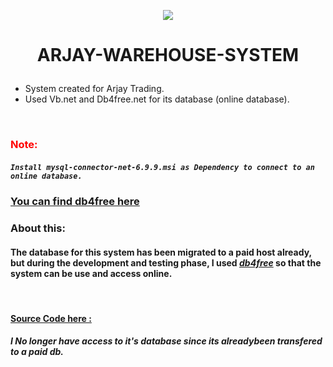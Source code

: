 

<p align="center">
<img src="./Warehouse_Icon.ico">
</p>


<h1><p align="center">
ARJAY-WAREHOUSE-SYSTEM
</p></h1>



- System created for Arjay Trading. <br>
- Used Vb.net and Db4free.net for its database (online database).
<br>

### <span style="color:red">Note: </span>
##### `Install mysql-connector-net-6.9.9.msi as Dependency to connect to an online database.`

 ### [You can find db4free here ](https://db4free.net/) <br>



### **About this:** <br>
#### The database for this system has been migrated to a paid host already, but during the development and testing phase, I used _[db4free](https://db4free.net/)_ so that the system can be use and access online.

<br>

 #### [Source Code here : ](https://github.com/rockstartraders/Arjay-Warehouse-System-V3.0)

 ##### **I No longer have access to it's database since its alreadybeen transfered to a paid db.** <br>
